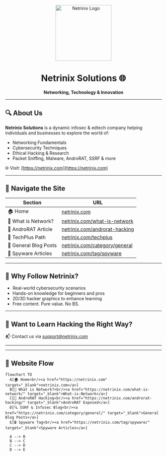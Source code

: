 
<p align="center">
  <img src="https://netrinix.com/wp-content/uploads/2024/09/cropped-removed-bg.png" alt="Netrinix Logo" width="180"/>
</p>

<h1 align="center">Netrinix Solutions 🌐</h1>
<p align="center"><strong>Networking, Technology & Innovation</strong></p>

---

## 🔍 About Us

**Netrinix Solutions** is a dynamic infosec & edtech company helping individuals and businesses to explore the world of:
- Networking Fundamentals
- Cybersecurity Techniques
- Ethical Hacking & Research
- Packet Sniffing, Malware, AndroRAT, SSRF & more

🌐 Visit: [https://netrinix.com](https://netrinix.com)

---

## 🧭 Navigate the Site

| Section                  | URL                                                                 |
|--------------------------|----------------------------------------------------------------------|
| 🏠 Home                  | [netrinix.com](https://netrinix.com)                                 |
| 📡 What is Network?      | [netrinix.com/what-is-network](https://netrinix.com/what-is-network/) |
| 📱 AndroRAT Article      | [netrinix.com/androrat-hacking](https://netrinix.com/androrat-hacking/) |
| 🧠 TechPlus Path         | [netrinix.com/techplus](https://netrinix.com/techplus/)              |
| 🧩 General Blog Posts    | [netrinix.com/category/general](https://netrinix.com/category/general/) |
| 🔐 Spyware Articles      | [netrinix.com/tag/spyware](https://netrinix.com/tag/spyware/)         |

---

## 📌 Why Follow Netrinix?
- Real-world cybersecurity scenarios
- Hands-on knowledge for beginners and pros
- 2D/3D hacker graphics to enhance learning
- Free content. Pure value. No BS.

---

## 🧠 Want to Learn Hacking the Right Way?
📬 Contact us via [support@netrinix.com](mailto:supporto@netrinix.com)

---

<!--  
keywords: netrinix, netrinix solutions, network security, infosec, androrat, ssrf, spyware detection, cyber training, hacking blog, netrinix.com  
-->



<!-- ## 🔍 Hidden Search Tags  
 
keywords: Netrinix Solutions, networking innovation, cybersecurity education, AndroRAT tutorial, SSRF blog, packet sniffing guide, spyware detection, infosec path, network basics  
-->

---



## 📌 Website Flow

```mermaid
flowchart TD
  A[🏠 Home<br/><a href="https://netrinix.com" target="_blank">netrinix.com</a>]
  B[🧠 What is Network?<br/><a href="https://netrinix.com/what-is-network/" target="_blank">What‑is‑Network</a>]
  C[📱 AndroRAT Hacking<br/><a href="https://netrinix.com/androrat-hacking/" target="_blank">AndroRAT Exposed</a>]
  D[🔍 SSRF & Infosec Blog<br/><a href="https://netrinix.com/category/general/" target="_blank">General Blog Posts</a>]
  E[🔒 Spyware Tag<br/><a href="https://netrinix.com/tag/spyware/" target="_blank">Spyware Articles</a>]

  A --> B
  B --> C
  C --> D
  D --> E
